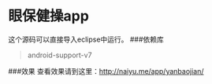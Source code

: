 眼保健操app
========
这个源码可以直接导入eclipse中运行。
###依赖库
> android-support-v7

###效果
查看效果请到这里：http://naiyu.me/app/yanbaojian/